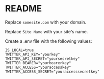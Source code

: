 # README

Replace `somesite.com` with your domain.

Replace `Site Name` with your site's name.

Create a .env file with the following values:

```
IS_LOCAL=true
TWITTER_API_KEY="yourkey"
TWITTER_API_SECRET="yoursecretkey"
TWITTER_BEARER="yourbearerkey"
TWITTER_ACCESS="youraccesskey"
TWITTER_ACCESS_SECRET="youraccesssecretkey"
```
